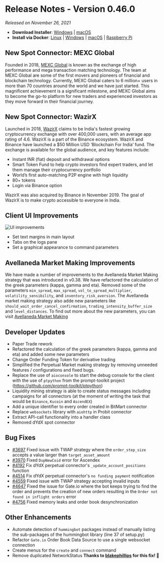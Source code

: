 # Release Notes - Version 0.46.0

*Released on November 26, 2021*

- **Download Installer**: [Windows](https://dist.hummingbot.io/hummingbot_v0.46.0_setup.exe) | [macOS](https://dist.hummingbot.io/hummingbot_v0.46.0.dmg)
- **Install via Docker**: [Linux](/installation/docker/#linuxubuntu) | [Windows](/installation/docker/#windows) | [macOS](/installation/docker/#macos) | [Raspberry Pi](/installation/raspberry-pi/#install-via-docker)


## New Spot Connector: MEXC Global

Founded in 2018, [MEXC Global](https://www.mexc.com/) is known as the exchange of high performance and mega transaction matching technology. The team at MEXC Global are some of the first movers and pioneers of financial and blockchain technology. Currently, MEXC Global caters to 6 million+ users in more than 70 countries around the world and we have just started. This magnificent achievement is a significant milestone, and MEXC Global aims to become the go-to platform for new traders and experienced investors as they move forward in their financial journey.

## New Spot Connector: WazirX

Launched in 2018, [WazirX](https://wazirx.com/) claims to be India's fastest growing cryptocurrency exchange with over 400,000 users, with an average app rating of 4.6. WazirX is a part of the Binance ecosystem. WazirX and Binance have launched a $50 Million USD ‘Blockchain For India’ fund. The exchange is available for the global audience, and key features include:

- Instant INR (fiat) deposit and withdrawal options
- Smart Token Fund to help crypto investors find expert traders, and let them manage their cryptocurrency portfolio
- World’s first auto-matching P2P engine with high liquidity
- 80+ tokens
- Login via Binance option

WazirX was also acquired by Binance in November 2019. The goal of WazirX is to make crypto accessible to everyone in India.

## Client UI Improvements

![UI improvements](/assets/img/margins.png)

- Set text margins in main layout
- Tabs on the logs pane
- Set a graphical appearance to command parameters

## Avellaneda Market Making Improvements

We have made a number of improvements to the Avellaneda Market Making strategy that was introduced in v0.38. We have refactored the calculation of the greek parameters (kappa, gamma and eta). Removed some of the parameters `min_spread`, `max_spread`, `vol_to_spread_multiplier`, `volatility_sensibility`, and `inventory_risk_aversion`. The Avellaneda market making strategy also adde new parameters like `should_wait_order_cancel_confirmation`, `trading_intensity_buffer_size` and `level_distances`. To find out more about the new parameters, you can visit [Avellaneda Market Making](/strategies/avellaneda-market-making/#strategy-configs)


## Developer Updates

- Paper Trade rework
- Refactored the calculation of the greek parameters (kappa, gamma and eta) and added some new parameters
- Change Order Funding Token for derivative trading
- Simplified the Perpetual Market making strategy by removing unneeded features / configurations and fixed bugs.
- Replace the use of `aioconsole` to start the debug console for the client with the use of `ptpython` from the prompt-toolkit project (https://github.com/prompt-toolkit/ptpython)
- Liquidity mining strategy is able to create status messages including campaigns for all connectors (at the moment of writing the task that would be `Binance`, `Kucoin` and `AscendEX`)
- Add a unique identifier to every order created in BitMart connector
- Replace `websockets` library with `aiohttp` in Probit connector
- Extract API-call functionality into a handler class
- Removed dYdX spot connector


## Bug Fixes


- [#3697](https://github.com/CoinAlpha/hummingbot/issues/3697) Fixed issue with TWAP strategy where the `order_step_size` accepts a value larger than `target_asset_amount`
- [#3970](https://github.com/CoinAlpha/hummingbot/issues/3970) Fixed `DupNewCoid` error for Ascendex
- [#4192](https://github.com/CoinAlpha/hummingbot/issues/4192) Fix dYdX perpetual connector's `_update_account_positions` function
- [#4514](https://github.com/CoinAlpha/hummingbot/issues/4514) Fix dYdX perpetual connector's `no funding payment` notification
- [#4559](https://github.com/CoinAlpha/hummingbot/issues/4559) Fixed issue with TWAP strategy accepting invalid inputs
- [#4647](https://github.com/CoinAlpha/hummingbot/issues/4647) Fixed the issue for Gate.io where the bot keeps trying to find the order and prevents the creation of new orders resulting in the `Order not found in inflight orders` error
- [#4756](https://github.com/CoinAlpha/hummingbot/pull/4756) Fixed memory leaks and order book desynchronization


## Other Enhancements

- Automate detection of `hummingbot` packages instead of manually listing the sub-packages of the hummingbot library (line 37 of setup.py)
- Refactor `Gate.io` Order Book Data Source to use a single websocket connection
- Create menus for the `create` and `connect` command
- Remove duplicated NetworkStatus **Thanks to [blakephillips](https://github.com/blakephillips) for this fix! 🙏**
